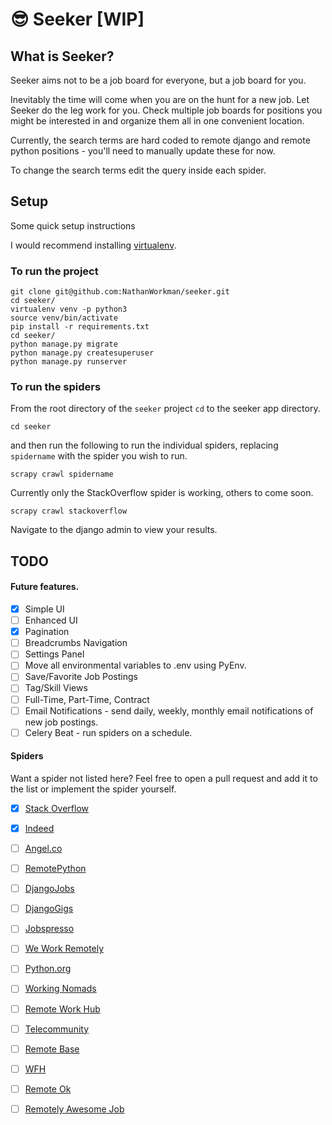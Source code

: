 # :sunglasses: Seeker [WIP]

## What is Seeker?
Seeker aims not to be a job board for everyone, but a job board for you.

Inevitably the time will come when you are on the hunt for a new job. Let Seeker do the leg work for you. Check multiple job boards for positions you might be interested in and organize them all in one convenient location.

Currently, the search terms are hard coded to remote django and remote python positions - you'll need to manually update these for now.

To change the search terms edit the query inside each spider.

## Setup

Some quick setup instructions

I would recommend installing [virtualenv](https://virtualenv.readthedocs.io/).

### To run the project
```
git clone git@github.com:NathanWorkman/seeker.git
cd seeker/
virtualenv venv -p python3
source venv/bin/activate
pip install -r requirements.txt
cd seeker/
python manage.py migrate
python manage.py createsuperuser
python manage.py runserver

```

### To run the spiders
From the root directory of the `seeker` project `cd` to the seeker app directory.

```
cd seeker
```
and then run the following to run the individual spiders, replacing `spidername` with the spider you wish to run.

```
scrapy crawl spidername
```

Currently only the StackOverflow spider is working, others to come soon. 

```
scrapy crawl stackoverflow
```


Navigate to the django admin to view your results.


## TODO

#### Future features.
- [x] Simple UI
- [ ] Enhanced UI
- [x] Pagination
- [ ] Breadcrumbs Navigation
- [ ] Settings Panel 
- [ ] Move all environmental variables to .env using PyEnv.
- [ ] Save/Favorite Job Postings
- [ ] Tag/Skill Views
- [ ] Full-Time, Part-Time, Contract
- [ ] Email Notifications - send daily, weekly, monthly email notifications of new job postings.
- [ ] Celery Beat - run spiders on a schedule.

#### Spiders
Want a spider not listed here? Feel free to open a pull request and add it to the list or implement the spider yourself.

- [x] [Stack Overflow](https://www.stackoverflow.com/jobs)
- [x] [Indeed](https://www.indeed.com)
- [ ] [Angel.co](https://angel.co/)
- [ ] [RemotePython](https://www.remotepython.com)
- [ ] [DjangoJobs](https://djangojobs.net/jobs/)
- [ ] [DjangoGigs](https://djangogigs.com)
- [ ] [Jobspresso](http://jobspresso.co)
- [ ] [We Work Remotely](https://weworkremotely.com/)
- [ ] [Python.org](https://www.python.org/jobs/)
- [ ] [Working Nomads](https://www.workingnomads.co/jobs)
- [ ] [Remote Work Hub](https://remoteworkhub.com)
- [ ] [Telecommunity](http://remotejobs.telecommunity.net/#s=1)
- [ ] [Remote Base](https://remotebase.io/)
- [ ] [WFH](https://www.wfh.io)
- [ ] [Remote Ok](https://remoteok.io)
- [ ] [Remotely Awesome Job](https://www.remotelyawesomejobs.com/remote-django-jobs)




